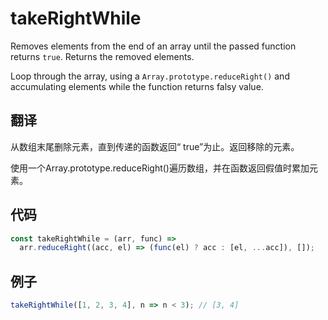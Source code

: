 # takeRightWhile

Removes elements from the end of an array until the passed function returns `true`. Returns the removed elements.

Loop through the array, using a `Array.prototype.reduceRight()` and accumulating elements while the function returns falsy value.

## 翻译

从数组末尾删除元素，直到传递的函数返回“ true”为止。返回移除的元素。

使用一个Array.prototype.reduceRight()遍历数组，并在函数返回假值时累加元素。

## 代码

```js
const takeRightWhile = (arr, func) =>
  arr.reduceRight((acc, el) => (func(el) ? acc : [el, ...acc]), []);
```

## 例子

```js
takeRightWhile([1, 2, 3, 4], n => n < 3); // [3, 4]
```

